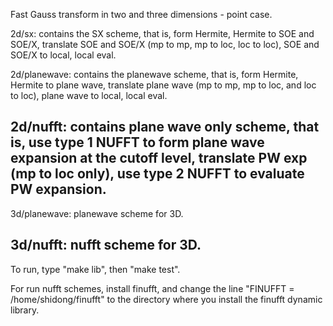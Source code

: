 Fast Gauss transform in two and three dimensions - point case.

2d/sx: contains the SX scheme, that is, form Hermite, Hermite to SOE and SOE/X,
translate SOE and SOE/X (mp to mp, mp to loc, loc to loc), SOE and SOE/X to local,
local eval.

2d/planewave: contains the planewave scheme, that is, form Hermite, Hermite to plane wave,
translate plane wave (mp to mp, mp to loc, and loc to loc), plane wave to local, local
eval.

2d/nufft: contains plane wave only scheme, that is, use type 1 NUFFT to form plane wave
expansion at the cutoff level, translate PW exp (mp to loc only), use type 2 NUFFT to
evaluate PW expansion.
---------------------------------------------------------------------
3d/planewave: planewave scheme for 3D.

3d/nufft: nufft scheme for 3D.
---------------------------------------------------------------------

To run, type "make lib", then "make test".


For run nufft schemes, install finufft, and change
the line "FINUFFT = /home/shidong/finufft" to the directory where you
install the finufft dynamic library.

